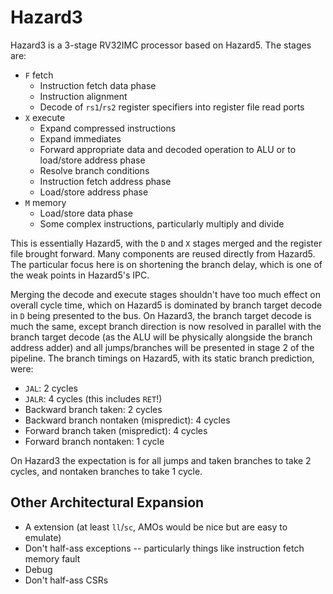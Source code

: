 # Hazard3

Hazard3 is a 3-stage RV32IMC processor based on Hazard5. The stages are:

- `F` fetch
	- Instruction fetch data phase
	- Instruction alignment
	- Decode of `rs1`/`rs2` register specifiers into register file read ports
- `X` execute
	- Expand compressed instructions
	- Expand immediates
	- Forward appropriate data and decoded operation to ALU or to load/store address phase
	- Resolve branch conditions
	- Instruction fetch address phase
	- Load/store address phase
- `M` memory
	- Load/store data phase
	- Some complex instructions, particularly multiply and divide

This is essentially Hazard5, with the `D` and `X` stages merged and the register file brought forward. Many components are reused directly from Hazard5. The particular focus here is on shortening the branch delay, which is one of the weak points in Hazard5's IPC.

Merging the decode and execute stages shouldn't have too much effect on overall cycle time, which on Hazard5 is dominated by branch target decode in `D` being presented to the bus. On Hazard3, the branch target decode is much the same, except branch direction is now resolved in parallel with the branch target decode (as the ALU will be physically alongside the branch address adder) and all jumps/branches will be presented in stage 2 of the pipeline. The branch timings on Hazard5, with its static branch prediction, were:

- `JAL`: 2 cycles
- `JALR`: 4 cycles (this includes `RET`!)
- Backward branch taken: 2 cycles
- Backward branch nontaken (mispredict): 4 cycles
- Forward branch taken (mispredict): 4 cycles
- Forward branch nontaken: 1 cycle

On Hazard3 the expectation is for all jumps and taken branches to take 2 cycles, and nontaken branches to take 1 cycle.

## Other Architectural Expansion

- A extension (at least `ll`/`sc`, AMOs would be nice but are easy to emulate)
- Don't half-ass exceptions -- particularly things like instruction fetch memory fault
- Debug
- Don't half-ass CSRs
